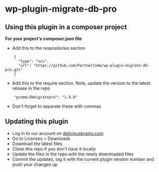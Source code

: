 # wp-plugin-migrate-db-pro

## Using this plugin in a composer project

**For your project's composer.json file**
* Add this to the respositories section
```
    {
      "type": "vcs",
      "url": "https://github.com/PartnerComm/wp-plugin-migrate-db-pro.git"
    }
```

* Add this to the require section. Note, update the version to the latest release in the repo
```
    "pcomm/dbmigratepro": "1.9.8"
```
* Don't forget to separate these with commas

## Updating this plugin
* Log in to our account on [deliciousbrains.com](https://deliciousbrains.com/)
* Go to Licenses > Downloads
* Download the latest files
* Clone this repo if you don't have it locally
* Update the files in the repo with the newly downloaded files
* Commit the updates, tag it with the current plugin version number and push your changes up
